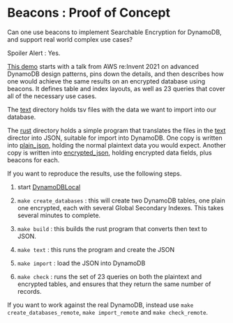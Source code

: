 # Beacons : Proof of Concept

Can one use beacons to implement Searchable Encryption for DynamoDB,
and support real world complex use cases?

Spoiler Alert : Yes.

[This demo](Demo.md) starts with a talk from AWS re:Invent 2021 on
advanced DynamoDB design patterns, pins down the details,
and then describes how one would achieve the same results on an
encrypted database using beacons. It defines table and index layouts,
as well as 23 queries that cover all of the necessary use cases.

The [text](./text) directory holds tsv files with the data
we want to import into our database.

The [rust](./rust) directory holds a simple program that translates
the files in the [text](./text) director into JSON, suitable
for import into DynamoDB.
One copy is written into [plain_json](./plain_json),
holding the normal plaintext data you would expect. 
Another copy is written into [encrypted_json](./encrypted_json),
holding encrypted data fields, plus beacons for each.


If you want to reproduce the results, use the following steps.

1. start [DynamoDBLocal](https://docs.aws.amazon.com/amazondynamodb/latest/developerguide/DynamoDBLocal.html)

1. `make create_databases` : this will create two DynamoDB tables,
one plain one encrypted, each with several Global Secondary Indexes.
This takes several minutes to complete.

1. `make build` : this builds the rust program that converts then
text to JSON.

1. `make text` : this runs the program and create the JSON

1. `make import` : load the JSON into DynamoDB

1. `make check` : runs the set of 23 queries on both the plaintext
and encrypted tables, and ensures that they return the same number of records.

If you want to work against the real DynamoDB, instead use `make create_databases_remote`, `make import_remote` and `make check_remote`.